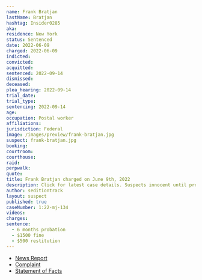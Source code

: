 ```yaml
---
name: Frank Bratjan
lastName: Bratjan
hashtag: Insider0285
aka:
residence: New York
status: Sentenced
date: 2022-06-09
charged: 2022-06-09
indicted:
convicted:
acquitted:
sentenced: 2022-09-14
dismissed:
deceased:
plea_hearing: 2022-09-14
trial_date:
trial_type:
sentencing: 2022-09-14
age:
occupation: Postal worker
affiliations:
jurisdiction: Federal
image: /images/preview/frank-bratjan.jpg
suspect: frank-bratjan.jpg
booking:
courtroom:
courthouse:
raid:
perpwalk:
quote:
title: Frank Bratjan charged on June 9th, 2022
description: Click for latest case details. Suspects innocent until proven guilty.
author: seditiontrack
layout: suspect
published: true
caseNumber: 1:22-mj-134
videos:
charges:
sentence:
  - 6 months probation
  - $1500 fine
  - $500 restitution
---
```


- [News Report](https://www.thedailybeast.com/usps-employee-and-van-life-enthusiast-frank-joseph-bratjan-jr-charged-in-capitol-riot)
- [Complaint](https://www.justice.gov/usao-dc/case-multi-defendant/file/1513246/download)
- [Statement of Facts](https://www.justice.gov/usao-dc/case-multi-defendant/file/1513256/download)
